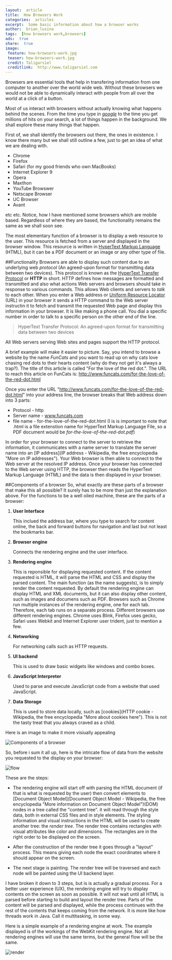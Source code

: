 ```yaml
---
layout:  article
title:  How Browsers Work
categories:  articles
excerpt:  Some basic information about how a browser works
author:  brian_lusina
tags:  [how browsers work,browsers]
ads:  true
share:  true
image:
 feature: how-browsers-work.jpg
 teaser: how-browsers-work.jpg
 credit: Taligarsiel
 creditlink:  http://www.taligarsiel.com
---
```


Browsers are essential tools that help in transfering information from one computer to another over the world wide web. Without these browsers we would not be able to dynamically interact with people from all over the world at a click of a button.

Most of us interact with browsers without actually knowing what happens behind the scenes. From the time you type in [*google*](https://www.google.com) to the time you get millions of hits on your search, a lot of things happen in the background. We shall explore these many things that happen.

First of, we shall identify the browsers out there, the ones in existence. I know there many but we shall still outline a few, just to get an idea of what we are dealing with.
+ Chrome
+ Firefox
+ Safari (for my good friends who own MacBooks)
+ Internet Explorer 9
+ Opera
+ Maxthon
+ YouTube Browswer
+ Netscape Browser
+ UC Browser
+ Avant
 
etc etc.
Notice, how I have mentioned some browsers which are mobile based. Regardless of where they are based, the functionality remains the same as we shall soon see.

The most elementary function of a browser is to display a web resource to the user. This resource is fetched from a server and displayed in the browser window. This resource is written in [HyperText Markup Language](https://en.wikipedia.org/wiki/HTML "More about HTML here") (HTML), but it can be a PDF document or an image or any other type of file.

##Functionality
Browsers are able to display such content due to an underlying web *protocol* (An agreed-upon format for transmitting data between two devices). This protocol is known as the [HyperText Transfer Protocol](https://en.wikipedia.org/wiki/Hypertext_Transfer_Protocol) or **HTTP** in short. HTTP defines how messages are formatted and transmitted and also what actions Web servers and browsers should take in response to various commands. This allows Web clients and servers to *talk* to each other. When you enter a Web address or [Uniform Resource Locator](https://en.wikipedia.org/wiki/Uniform_Resource_Locator) (URL) in your browser it sends a HTTP command to the Web server instructin it to fetch and transmit the requested Web page and display this information in your browser. It is like making a phone call. You dial a specific number in order to talk to a specific person on the other end of the line. 


>HyperText Transfer Protocol: An agreed-upon format for transmitting data between two devices


All Web servers serving Web sites and pages support the HTTP protocol.

A brief example will make it easier to picture. Say, you intend to browse a website by the name *FunCats* and you want to read up on why cats love chasing red dots to their hearts content (why do they not get it's always a trap?). The title of this article is called "For the love of the red dot.". The URL to reach this article on FunCats is: http://www.funcats.com/for-the-love-of-the-red-dot.html

Once you enter the URL "http://www.funcats.com/for-the-love-of-the-red-dot.html" into your address line, the browser breaks that Web address down into 3 parts:
+ Protocol - http
+ Server name - www.funcats.com
+ file name - for-the-love-of-the-red-dot.html (I is is important to note that .html is a file extenstion name for HyperText Markup Language File, so a PDF document would be *for-the-love-of-the-red-dot.pdf*)

In order for your browser to connect to the server to retrieve the information, it communicates with a name server to translate the server name into an [IP address](IP address - Wikipedia, the free encyclopedia "More on IP addresses"). Your Web browser is then able to connect to the Web server at the resolved IP address. Once your browser has connected to the Web server using HTTP, the browser then reads the HyperText Markup Language (HTML) and the data is then displayed in your browser.

##Components of a browser
So, what exactly are these parts of a browser that make this all possible? It surely has to be more than just the explanation above. For the functions to be a well oiled machine, these are the parts of a browser:

1. **User Interface**

    This inclued the address bar, where you type to search for content online, the back and forward buttons for navigation and last but not least the bookmarks bar.
    
2. **Browser engine**

    Connects the rendering engine and the user interface.
    
3. **Rendering engine**

    This is reponsible for displaying requested content. If the content requested is HTML, it will parse the HTML and CSS and display the parsed content. The main function (as the name suggests), is to simply render the content requested. By default the rendering engine can display HTML and XML documents, but it can also display other content, such as images and documens such as PDF. Browsers such as Chrome run multiple instances of the rendering engine, one for each tab. Therefore, each tab runs on a separate process. Different browsers use different rendering engines. Chrome uses Blink, Firefox uses gecko, Safari uses Webkit and Internet Explorer user trident, just to mention a few.
    
4. **Networking**

    For networking calls such as HTTP requests.
    
5. **UI backend**

    This is used to draw basic widgets like windows and combo boxes.
    
6. **JavaScript Interpreter**

    Used to parse and execute JavaScript code from a website that used JavaScript.
    
7. **Data Storage**

    This is used to store data locally, such as [cookies](HTTP cookie - Wikipedia, the free encyclopedia "More about cookies here"). This is not the tasty treat that you always craved as a child.

Here is an image to make it more visiually appealing

<img src="http://taligarsiel.com/Projects/layers.png" alt="Components of a browser">


So, before i sum it all up, here is the intricate flow of data from the website you requested to the display on your browser:

![flow](http://www.html5rocks.com/en/tutorials/internals/howbrowserswork/flow.png "Flow of a typical Rendering Engine")

These are the steps:

+ The rendering engine will start off with parsing the HTML document (if that is what is requested by the user) then convert elements to [Document Object Model](Document Object Model - Wikipedia, the free encyclopedia "More information on Document Object Model")(DOM) nodes in a tree called the "content tree". it will read through the style data, both in external CSS files and in style elements. The styling information and visual instructions in the HTML will be used to create another tree: the *render tree*. The render tree contains rectangles with visual attributes like color and dimensions. The rectangles are in the right order to be displayed on the screen.

+ After the construction of the render tree it goes through a "layout" process. This means giving each node the exact coordinates where it should appear on the screen.

+ The next stage is painting. The render tree will be traversed and each node will be painted using the UI backend layer.

I have broken it down to 3 steps, but is is actually a gradual process. For a better user experience (UX), the rendering engine will try to display contents on the screen as soon as possible. It will not wait until all HTML is parsed before starting to build and layout the render tree. Parts of the content will be parsed and displayed, while the process continues with the rest of the contents that keeps coming from the network. It is more like how threads work in Java. Call it multitasking, in some way.

Here is a simple example of a rendering engine at work. The example displayed is of the workings of the WebKit rendering engine. Not all rendering engines will use the same terms, but the general flow will be the same.

![render](http://www.html5rocks.com/en/tutorials/internals/howbrowserswork/webkitflow.png)


